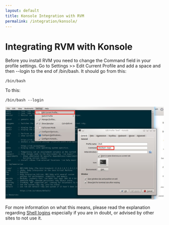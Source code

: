 ```yaml
---
layout: default
title: Konsole Integration with RVM
permalink: /integration/konsole/
---
```


# Integrating RVM with Konsole

Before you install RVM you need to change the Command field in your profile
settings. Go to Settings >> Edit Current Profile and add a space and then
--login to the end of /bin/bash. It should go from this:

```
/bin/bash
```

To this:

```
/bin/bash --login
```

![Gnome Screenshot](/images/konsole-integration.jpg)

For more information on what this means, please read the explanation regarding
[Shell logins](/support/faq/#shell_login) especially if you are in doubt, or
advised by other sites to not use it.

